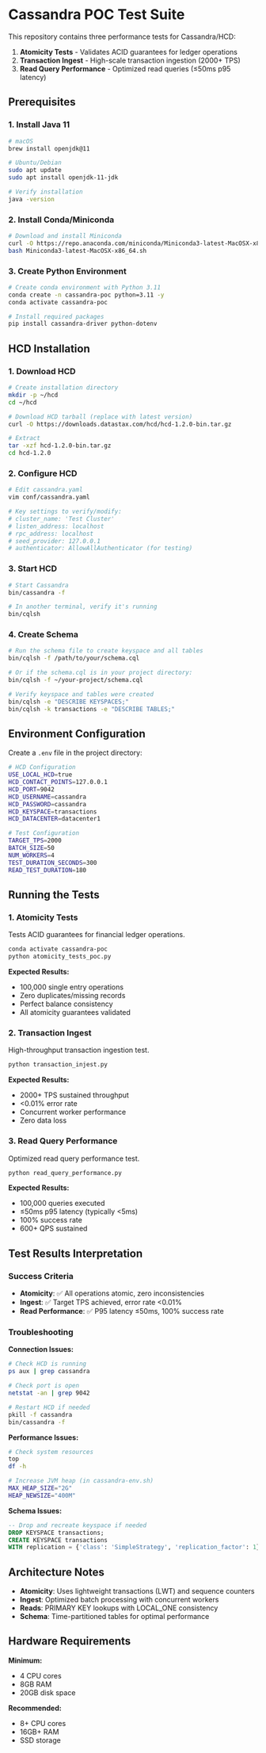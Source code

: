 # Cassandra POC Test Suite

This repository contains three performance tests for Cassandra/HCD:
1. **Atomicity Tests** - Validates ACID guarantees for ledger operations
2. **Transaction Ingest** - High-scale transaction ingestion (2000+ TPS)  
3. **Read Query Performance** - Optimized read queries (≤50ms p95 latency)

## Prerequisites

### 1. Install Java 11
```bash
# macOS
brew install openjdk@11

# Ubuntu/Debian
sudo apt update
sudo apt install openjdk-11-jdk

# Verify installation
java -version
```

### 2. Install Conda/Miniconda
```bash
# Download and install Miniconda
curl -O https://repo.anaconda.com/miniconda/Miniconda3-latest-MacOSX-x86_64.sh
bash Miniconda3-latest-MacOSX-x86_64.sh
```

### 3. Create Python Environment
```bash
# Create conda environment with Python 3.11
conda create -n cassandra-poc python=3.11 -y
conda activate cassandra-poc

# Install required packages
pip install cassandra-driver python-dotenv
```

## HCD Installation

### 1. Download HCD
```bash
# Create installation directory
mkdir -p ~/hcd
cd ~/hcd

# Download HCD tarball (replace with latest version)
curl -O https://downloads.datastax.com/hcd/hcd-1.2.0-bin.tar.gz

# Extract
tar -xzf hcd-1.2.0-bin.tar.gz
cd hcd-1.2.0
```

### 2. Configure HCD
```bash
# Edit cassandra.yaml
vim conf/cassandra.yaml

# Key settings to verify/modify:
# cluster_name: 'Test Cluster'
# listen_address: localhost
# rpc_address: localhost
# seed_provider: 127.0.0.1
# authenticator: AllowAllAuthenticator (for testing)
```

### 3. Start HCD
```bash
# Start Cassandra
bin/cassandra -f

# In another terminal, verify it's running
bin/cqlsh
```

### 4. Create Schema
```bash
# Run the schema file to create keyspace and all tables
bin/cqlsh -f /path/to/your/schema.cql

# Or if the schema.cql is in your project directory:
bin/cqlsh -f ~/your-project/schema.cql

# Verify keyspace and tables were created
bin/cqlsh -e "DESCRIBE KEYSPACES;"
bin/cqlsh -k transactions -e "DESCRIBE TABLES;"
```

## Environment Configuration

Create a `.env` file in the project directory:

```bash
# HCD Configuration
USE_LOCAL_HCD=true
HCD_CONTACT_POINTS=127.0.0.1
HCD_PORT=9042
HCD_USERNAME=cassandra
HCD_PASSWORD=cassandra
HCD_KEYSPACE=transactions
HCD_DATACENTER=datacenter1

# Test Configuration
TARGET_TPS=2000
BATCH_SIZE=50
NUM_WORKERS=4
TEST_DURATION_SECONDS=300
READ_TEST_DURATION=180
```

## Running the Tests

### 1. Atomicity Tests
Tests ACID guarantees for financial ledger operations.

```bash
conda activate cassandra-poc
python atomicity_tests_poc.py
```

**Expected Results:**
- 100,000 single entry operations
- Zero duplicates/missing records
- Perfect balance consistency
- All atomicity guarantees validated

### 2. Transaction Ingest
High-throughput transaction ingestion test.

```bash
python transaction_injest.py
```

**Expected Results:**
- 2000+ TPS sustained throughput
- <0.01% error rate
- Concurrent worker performance
- Zero data loss

### 3. Read Query Performance
Optimized read query performance test.

```bash
python read_query_performance.py
```

**Expected Results:**
- 100,000 queries executed
- ≤50ms p95 latency (typically <5ms)
- 100% success rate
- 600+ QPS sustained

## Test Results Interpretation

### Success Criteria
- **Atomicity**: ✅ All operations atomic, zero inconsistencies
- **Ingest**: ✅ Target TPS achieved, error rate <0.01%
- **Read Performance**: ✅ P95 latency ≤50ms, 100% success rate

### Troubleshooting

**Connection Issues:**
```bash
# Check HCD is running
ps aux | grep cassandra

# Check port is open
netstat -an | grep 9042

# Restart HCD if needed
pkill -f cassandra
bin/cassandra -f
```

**Performance Issues:**
```bash
# Check system resources
top
df -h

# Increase JVM heap (in cassandra-env.sh)
MAX_HEAP_SIZE="2G"
HEAP_NEWSIZE="400M"
```

**Schema Issues:**
```sql
-- Drop and recreate keyspace if needed
DROP KEYSPACE transactions;
CREATE KEYSPACE transactions 
WITH replication = {'class': 'SimpleStrategy', 'replication_factor': 1};
```

## Architecture Notes

- **Atomicity**: Uses lightweight transactions (LWT) and sequence counters
- **Ingest**: Optimized batch processing with concurrent workers  
- **Reads**: PRIMARY KEY lookups with LOCAL_ONE consistency
- **Schema**: Time-partitioned tables for optimal performance

## Hardware Requirements

**Minimum:**
- 4 CPU cores
- 8GB RAM
- 20GB disk space

**Recommended:**
- 8+ CPU cores
- 16GB+ RAM
- SSD storage
